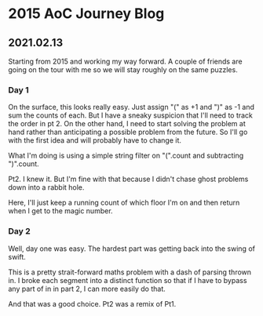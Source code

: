#  2015 AoC Journey Blog


## 2021.02.13

Starting from 2015 and working my way forward. A couple of friends are going on the tour with me so we will stay roughly on the same puzzles. 

### Day 1

On the surface, this looks really easy. Just assign "(" as +1 and ")" as -1 and sum the counts of each. But I have a sneaky suspicion that I'll need to track the order in pt 2. On the other hand, I need to start solving the problem at hand rather than anticipating a possible problem from the future. So I'll go with the first idea and will probably have to change it.

What I'm doing is using a simple string filter on "(".count and subtracting ")".count. 

Pt2. 
I knew it. But I'm fine with that because I didn't chase ghost problems down into a rabbit hole.

Here, I'll just keep a running count of which floor I'm on and then return when I get to the magic number.


### Day 2

Well, day one was easy. The hardest part was getting back into the swing of swift.

This is a pretty strait-forward maths problem with a dash of parsing thrown in. I broke each segment into a distinct function so that if I have to bypass any part of in in part 2, I can more easily do that.

And that was a good choice. Pt2 was a remix of Pt1.


